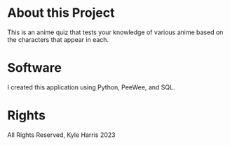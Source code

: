 # About this Project
This is an anime quiz that tests your knowledge of various anime based on the characters that appear in each.

# Software
I created this application using Python, PeeWee, and SQL.

# Rights
All Rights Reserved, Kyle Harris 2023

